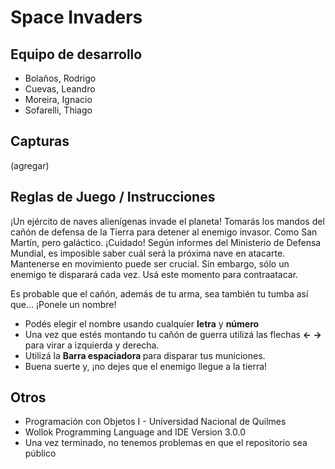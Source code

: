 # Space Invaders

## Equipo de desarrollo

- Bolaños, Rodrigo
- Cuevas, Leandro
- Moreira, Ignacio
- Sofarelli, Thiago

## Capturas

(agregar)

## Reglas de Juego / Instrucciones

¡Un ejército de naves alienígenas invade el planeta! Tomarás los mandos del cañón de defensa de la Tierra para detener al enemigo invasor. Como San Martín, pero galáctico.
¡Cuidado! Según informes del Ministerio de Defensa Mundial, es imposible saber cuál será la próxima nave en atacarte. Mantenerse en movimiento puede ser crucial.
Sin embargo, sólo un enemigo te disparará cada vez. Usá este momento para contraatacar.

Es probable que el cañón, además de tu arma, sea también tu tumba así que... ¡Ponele un nombre!
- Podés elegir el nombre usando cualquier <b>letra</b> y <b>número</b>
- Una vez que estés montando tu cañón de guerra utilizá las flechas <b>← →</b> para virar a izquierda y derecha.
- Utilizá la <b>Barra espaciadora </b> para disparar tus municiones.
- Buena suerte y, ¡no dejes que el enemigo llegue a la tierra!



## Otros

- Programación con Objetos I - Universidad Nacional de Quilmes
- Wollok Programming Language and IDE Version 3.0.0
- Una vez terminado, no tenemos problemas en que el repositorio sea público
